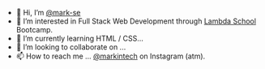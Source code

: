 - 👋 Hi, I’m <a href="https://github.com/mark-se/mark-se" target="_blank">@mark-se</a>
- 👀 I’m interested in Full Stack Web Development through <a href="https://www.lambdaschool.com" alt="This will lead you to a new tab" target="_blank">Lambda School </a> Bootcamp.
- 🌱 I’m currently learning HTML / CSS...
- 💞️ I’m looking to collaborate on ...
- 📫 How to reach me ... <a href="https://www.instagram.com/markintech" target="_blank">@markintech</a> on Instagram (atm).

<!---
mark-se/mark-se is a ✨ special ✨ repository because its `README.md` (this file) appears on your GitHub profile.
You can click the Preview link to take a look at your changes.
--->
